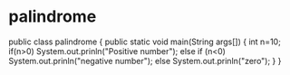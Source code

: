 # palindrome
public class palindrome
{
public static void main(String args[])
{
  int n=10;
  if(n>0)  System.out.prinln("Positive number");
  else if (n<0) System.out.prinln("negative number");
  else System.out.prinln("zero");
}
}

